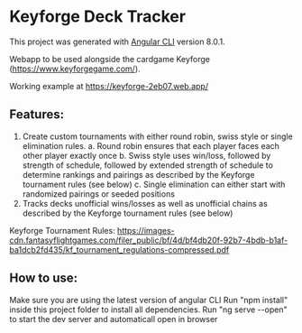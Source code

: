 # Keyforge Deck Tracker

This project was generated with [Angular CLI](https://github.com/angular/angular-cli) version 8.0.1.

Webapp to be used alongside the cardgame Keyforge (https://www.keyforgegame.com/).

Working example at https://keyforge-2eb07.web.app/

## Features:

1. Create custom tournaments with either round robin, swiss style or single elimination rules.
    a. Round robin ensures that each player faces each other player exactly once
    b. Swiss style uses win/loss, followed by strength of schedule, followed by extended strength of schedule to determine rankings and pairings as described by the Keyforge tournament rules (see below)
    c. Single elimination can either start with randomized pairings or seeded positions
2. Tracks decks unofficial wins/losses as well as unofficial chains as described by the Keyforge tournament rules (see below)

Keyforge Tournament Rules:  https://images-cdn.fantasyflightgames.com/filer_public/bf/4d/bf4db20f-92b7-4bdb-b1af-ba1dcb2fd435/kf_tournament_regulations-compressed.pdf

## How to use:

Make sure you are using the latest version of angular CLI
Run "npm install" inside this project folder to install all dependencies.
Run "ng serve --open" to start the dev server and automaticall open in browser
